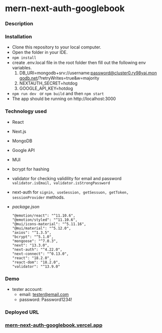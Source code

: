 # mern-next-auth-googlebook

### Description

### Installation
- Clone this repository to your local computer.
- Open the folder in your IDE.
- ```npm install```
- create .env.local file in the root folder then fill out the following env variables.
    1. DB_URI=mongodb+srv://username:password@cluster0.ry98yaj.mongodb.net/?retryWrites=true&w=majority
    2. NEXTAUTH_SECRET=hotdog
    3. GOOGLE_API_KEY=hotdog
- ```npm run dev ``` or ```npm build``` and then ```npm start```
- The app should be running on http://localhost:3000

### Technology used
- React
- Next.js
- MongoDB
- Google API
- MUI
- bcrypt for hashing
- validator for checking validility for email and password `validator.isEmail, validator.isStrongPassword`
- next-auth for `signin, useSession, getSessuon, getToken, sessionProvider` methods.

- *package.json*
    ```
    "@emotion/react": "^11.10.6",
    "@emotion/styled": "^11.10.6",
    "@mui/icons-material": "^5.11.16",
    "@mui/material": "^5.12.0",
    "axios": "^1.3.5",
    "bcrypt": "^5.1.0",
    "mongoose": "^7.0.3",
    "next": "13.3.0",
    "next-auth": "^4.22.0",
    "next-connect": "^0.13.0",
    "react": "18.2.0",
    "react-dom": "18.2.0",
    "validator": "^13.9.0"
    ```

### Demo
- tester account:
    - email: tester@email.com
    - password: Password1234!

### Deployed URL
### [mern-next-auth-googlebook.vercel.app](mern-next-auth-googlebook.vercel.app)
